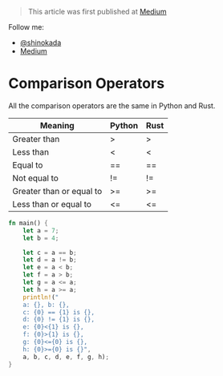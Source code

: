 > This article was first published at [Medium](https://towardsdatascience.com/a-comprehensive-tutorial-to-rust-operators-for-beginners-11554b2c64d4)

Follow me:
- [@shinokada](https://twitter.com/shinokada)
- [Medium](https://medium.com/@shinichiokada)


# Comparison Operators

All the comparison operators are the same in Python and Rust.

| Meaning                  | Python | Rust |
| ------------------------ | ------ | ---- |
| Greater than             | >      | >    |
| Less than                | <      | <    |
| Equal to                 | ==     | ==   |
| Not equal to             | !=     | !=   |
| Greater than or equal to | >=     | >=   |
| Less than or equal to    | <=     | <=   |


```rust runnable
fn main() {
    let a = 7;
    let b = 4;

    let c = a == b; 
    let d = a != b; 
    let e = a < b; 
    let f = a > b; 
    let g = a <= a;
    let h = a >= a;
    println!("
    a: {}, b: {}, 
    c: {0} == {1} is {}, 
    d: {0} != {1} is {}, 
    e: {0}<{1} is {}, 
    f: {0}>{1} is {}, 
    g: {0}<={0} is {}, 
    h: {0}>={0} is {}", 
    a, b, c, d, e, f, g, h);
}
```